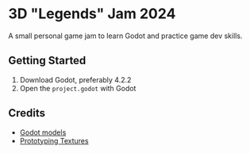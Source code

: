 # 3D "Legends" Jam 2024

A small personal game jam to learn Godot and practice game dev skills.

## Getting Started

1. Download Godot, preferably 4.2.2
2. Open the `project.godot` with Godot

## Credits

- [Godot models](https://github.com/gdquest-demos/godot-4-3D-Characters)
- [Prototyping Textures](https://kenney.nl/assets/prototype-textures)
